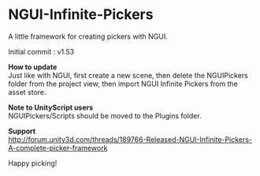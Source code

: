 NGUI-Infinite-Pickers
=====================

A little framework for creating pickers with NGUI.

Initial commit : v1.53

<b>How to update</b>
<br>
Just like with NGUI, first create a new scene, then delete the NGUIPickers folder from the project view, then import NGUI Infinite Pickers from the asset store.

<b>Note to UnityScript users</b> 
<br>
NGUIPickers/Scripts should be moved to the Plugins folder.

<b>Support</b>
<br>
http://forum.unity3d.com/threads/189766-Released-NGUI-Infinite-Pickers-A-complete-picker-framework

Happy picking!
